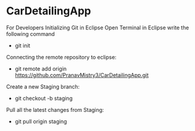 # CarDetailingApp

For Developers
Initializing Git in Eclipse
Open Terminal in Eclipse
write the following command
- git init

Connecting the remote repository to eclipse:
- git remote add origin https://github.com/PranavMistry3/CarDetailingApp.git

Create a new Staging branch:
- git checkout -b staging

Pull all the latest changes from Staging:
- git pull origin staging
